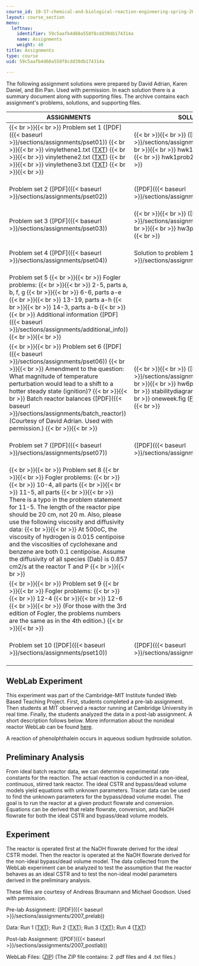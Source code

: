 ```yaml
---
course_id: 10-37-chemical-and-biological-reaction-engineering-spring-2007
layout: course_section
menu:
  leftnav:
    identifier: 59c5aafb4d60a558f8cdd39db174314a
    name: Assignments
    weight: 40
title: Assignments
type: course
uid: 59c5aafb4d60a558f8cdd39db174314a

---
```


The following assignment solutions were prepared by David Adrian, Karen Daniel, and Bin Pan. Used with permission. In each solution there is a summary document along with supporting files. The archive contains each assignment's problems, solutions, and supporting files.

| ASSIGNMENTS | SOLUTIONS | ARCHIVES |
| --- | --- | --- |
|  {{< br >}}{{< br >}} Problem set 1 ([PDF]({{< baseurl >}}/sections/assignments/pset01)) {{< br >}}{{< br >}} vinylethene1.txt ([TXT](/courses/chemical-engineering/10-37-chemical-and-biological-reaction-engineering-spring-2007/assignments/vinylethene1.txt)) {{< br >}}{{< br >}} vinylethene2.txt ([TXT](/courses/chemical-engineering/10-37-chemical-and-biological-reaction-engineering-spring-2007/assignments/vinylethene2.txt)) {{< br >}}{{< br >}} vinylethene3.txt ([TXT](/courses/chemical-engineering/10-37-chemical-and-biological-reaction-engineering-spring-2007/assignments/vinylethene3.txt)) {{< br >}}{{< br >}}  |  {{< br >}}{{< br >}} ([PDF]({{< baseurl >}}/sections/assignments/pset01_soln)) {{< br >}}{{< br >}} hwk1prob1.m ([M](/courses/chemical-engineering/10-37-chemical-and-biological-reaction-engineering-spring-2007/assignments/hwk1prob1.m)) {{< br >}}{{< br >}} hwk1prob2.m ([M](/courses/chemical-engineering/10-37-chemical-and-biological-reaction-engineering-spring-2007/assignments/hwk1prob2.m)) {{< br >}}{{< br >}}  | ([ZIP](/coursemedia/10-37-chemical-and-biological-reaction-engineering-spring-2007/809e81909cee70301ef0bae7625659ca_pset01.zip)) (The ZIP file contains: 3 .txt files, 2 .pdf files, and 2 .m files.) |
| Problem set 2 ([PDF]({{< baseurl >}}/sections/assignments/pset02)) | ([PDF]({{< baseurl >}}/sections/assignments/pset02_soln)) | ([ZIP](/coursemedia/10-37-chemical-and-biological-reaction-engineering-spring-2007/e4118f80e5b838d12eecb5f53624cb38_pset02.zip)) (The ZIP file contains: pset02.pdf and pset02\_soln.pdf.) |
| Problem set 3 ([PDF]({{< baseurl >}}/sections/assignments/pset03)) |  {{< br >}}{{< br >}} ([PDF]({{< baseurl >}}/sections/assignments/pset03_soln)) {{< br >}}{{< br >}} hw3prob3.m ([M](/courses/chemical-engineering/10-37-chemical-and-biological-reaction-engineering-spring-2007/assignments/hw3prob3.m)) {{< br >}}{{< br >}}  | ([ZIP](/coursemedia/10-37-chemical-and-biological-reaction-engineering-spring-2007/06e6afc05ce56166151ab4db22ab1e30_pset03.zip)) (The ZIP file contains: pset03.pdf, hw3prob3.m, and pset03\_soln.pdf.) |
| Problem set 4 ([PDF]({{< baseurl >}}/sections/assignments/pset04)) | Solution to problem 1 ([PDF]({{< baseurl >}}/sections/assignments/pset04_01_soln)) | ([ZIP](/coursemedia/10-37-chemical-and-biological-reaction-engineering-spring-2007/7650834cd8bc1e6e808b383bdca52acc_pset04.zip)) (The ZIP file contains: pset04.pdf and pset04\_01\_soln.pdf.) |
| Problem set 5 {{< br >}}{{< br >}} Fogler problems: {{< br >}}{{< br >}} 2-5, parts a, b, f, g {{< br >}}{{< br >}} 6-6, parts a-e {{< br >}}{{< br >}} 13-19, parts a-h {{< br >}}{{< br >}} 14-3, parts a-b {{< br >}}{{< br >}} Additional information ([PDF]({{< baseurl >}}/sections/assignments/additional_info)) {{< br >}}{{< br >}}  | &nbsp; |
|  {{< br >}}{{< br >}} Problem set 6 ([PDF]({{< baseurl >}}/sections/assignments/pset06)) {{< br >}}{{< br >}} Amendment to the question: What magnitude of temperature perturbation would lead to a shift to a hotter steady state (ignition)? {{< br >}}{{< br >}} Batch reactor balances ([PDF]({{< baseurl >}}/sections/assignments/batch_reactor)) (Courtesy of David Adrian. Used with permission.) {{< br >}}{{< br >}}  |  {{< br >}}{{< br >}} ([PDF]({{< baseurl >}}/sections/assignments/pset06_soln)) {{< br >}}{{< br >}} hw6p1.m ([M](/courses/chemical-engineering/10-37-chemical-and-biological-reaction-engineering-spring-2007/assignments/hw6p1.m)) {{< br >}}{{< br >}} stabilitydiagram.m ([M](/courses/chemical-engineering/10-37-chemical-and-biological-reaction-engineering-spring-2007/assignments/stabilitydiagram.m)) {{< br >}}{{< br >}} oneweek.fig ([FIG - 1.7 MB](/coursemedia/10-37-chemical-and-biological-reaction-engineering-spring-2007/826539e91f31123a3c082a75b18ace20_oneweek.fig)) {{< br >}}{{< br >}}  | ([ZIP - 1.9 MB](/coursemedia/10-37-chemical-and-biological-reaction-engineering-spring-2007/26fdd2ba74e696f33231346134a226de_pset06.zip)) (The ZIP file contains: 3 .pdf files, 2 .m files, and 1 .fig file.) |
| Problem set 7 ([PDF]({{< baseurl >}}/sections/assignments/pset07)) | ([PDF]({{< baseurl >}}/sections/assignments/pset07_soln)) | ([ZIP](/coursemedia/10-37-chemical-and-biological-reaction-engineering-spring-2007/fe9bf98850a2a19e7b8726d7c156b59c_pset07.zip)) (The ZIP file contains: pset07.pdf and pset07\_soln.pdf.) |
|  {{< br >}}{{< br >}} Problem set 8 {{< br >}}{{< br >}} Fogler problems: {{< br >}}{{< br >}} 10-4, all parts {{< br >}}{{< br >}} 11-5, all parts {{< br >}}{{< br >}} There is a typo in the problem statement for 11-5. The length of the reactor pipe should be 20 cm, not 20 m. Also, please use the following viscosity and diffusivity data: {{< br >}}{{< br >}} At 500oC, the viscosity of hydrogen is 0.015 centipoise and the viscosities of cyclohexane and benzene are both 0.1 centipoise. Assume the diffusivity of all species (Dab) is 0.857 cm2/s at the reactor T and P {{< br >}}{{< br >}}  | &nbsp; |
|  {{< br >}}{{< br >}} Problem set 9 {{< br >}}{{< br >}} Fogler problems: {{< br >}}{{< br >}} 12-4 {{< br >}}{{< br >}} 12-6 {{< br >}}{{< br >}} (For those with the 3rd edition of Fogler, the problems numbers are the same as in the 4th edition.) {{< br >}}{{< br >}}  | &nbsp; |
| Problem set 10 ([PDF]({{< baseurl >}}/sections/assignments/pset10)) | ([PDF]({{< baseurl >}}/sections/assignments/pset10_soln)) | ([ZIP](/coursemedia/10-37-chemical-and-biological-reaction-engineering-spring-2007/c9ecd323b443d9861337193200a6fd7e_pset10.zip)) (The ZIP file contains: pset10.pdf and pset10\_soln.pdf.) 

WebLab Experiment
-----------------

This experiment was part of the Cambridge-MIT Institute funded Web Based Teaching Project. First, students completed a pre-lab assignment. Then students at MIT observed a reactor running at Cambridge University in real time. Finally, the students analyzed the data in a post-lab assignment. A short description follows below. More information about the nonideal reactor WebLab can be found [here](https://como.cheng.cam.ac.uk/index.php?Page=Research&Section=Weblabs).

A reaction of phenolphthalein occurs in aqueous sodium hydroxide solution.

Preliminary Analysis
--------------------

From ideal batch reactor data, we can determine experimental rate constants for the reaction. The actual reaction is conducted in a non-ideal, continuous, stirred tank reactor. The ideal CSTR and bypass/dead volume models yield equations with unknown parameters. Tracer data can be used to find the unknown parameters for the bypass/dead volume model. The goal is to run the reactor at a given product flowrate and conversion. Equations can be derived that relate flowrate, conversion, and NaOH flowrate for both the ideal CSTR and bypass/dead volume models.

Experiment
----------

The reactor is operated first at the NaOH flowrate derived for the ideal CSTR model. Then the reactor is operated at the NaOH flowrate derived for the non-ideal bypass/dead volume model. The data collected from the WebLab experiment can be analyzed to test the assumption that the reactor behaves as an ideal CSTR and to test the non-ideal model parameters derived in the preliminary analysis.

These files are courtesy of Andreas Braumann and Michael Goodson. Used with permission.

Pre-lab Assignment: ([PDF]({{< baseurl >}}/sections/assignments/2007_prelab))

Data: Run 1 ([TXT](/courses/chemical-engineering/10-37-chemical-and-biological-reaction-engineering-spring-2007/assignments/run1.txt)); Run 2 ([TXT](/courses/chemical-engineering/10-37-chemical-and-biological-reaction-engineering-spring-2007/assignments/run2.txt)); Run 3 ([TXT](/courses/chemical-engineering/10-37-chemical-and-biological-reaction-engineering-spring-2007/assignments/run3.txt)); Run 4 ([TXT](/courses/chemical-engineering/10-37-chemical-and-biological-reaction-engineering-spring-2007/assignments/run4.txt))

Post-lab Assignment: ([PDF]({{< baseurl >}}/sections/assignments/2007_postlab))

WebLab Files: ([ZIP](/coursemedia/10-37-chemical-and-biological-reaction-engineering-spring-2007/e22f9efc0240b082397fb5913b774f0d_weblab.zip)) (The ZIP file contains: 2 .pdf files and 4 .txt files.)
